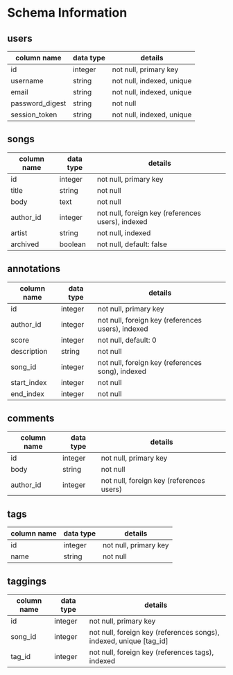 # Schema Information

## users
column name     | data type | details
----------------|-----------|-----------------------
id              | integer   | not null, primary key
username        | string    | not null, indexed, unique
email           | string    | not null, indexed, unique
password_digest | string    | not null
session_token   | string    | not null, indexed, unique

## songs
column name | data type | details
------------|-----------|-----------------------
id          | integer   | not null, primary key
title       | string    | not null
body        | text      | not null
author_id   | integer   | not null, foreign key (references users), indexed
artist      | string    | not null, indexed
archived    | boolean   | not null, default: false

## annotations
column name | data type | details
------------|-----------|-----------------------
id          | integer   | not null, primary key
author_id   | integer   | not null, foreign key (references users), indexed
score       | integer   | not null, default: 0
description | string    | not null
song_id     | integer   | not null, foreign key (references song), indexed
start_index | integer   | not null
end_index   | integer   | not null

## comments
column name | data type | details
------------|-----------|-----------------------
id          | integer   | not null, primary key
body        | string    | not null
author_id   | integer   | not null, foreign key (references users)

## tags
column name | data type | details
------------|-----------|-----------------------
id          | integer   | not null, primary key
name        | string    | not null

## taggings
column name | data type | details
------------|-----------|-----------------------
id          | integer   | not null, primary key
song_id     | integer   | not null, foreign key (references songs), indexed, unique [tag_id]
tag_id      | integer   | not null, foreign key (references tags), indexed
